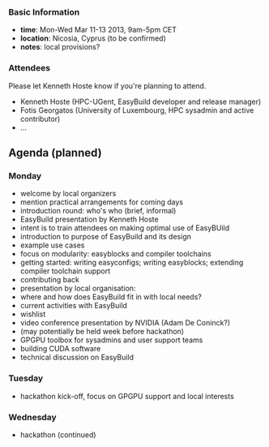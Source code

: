 ### Basic Information

* **time**: Mon-Wed Mar 11-13 2013, 9am-5pm CET
* **location**: Nicosia, Cyprus (to be confirmed)
* **notes**: local provisions?

### Attendees

Please let Kenneth Hoste know if you're planning to attend.

 * Kenneth Hoste (HPC-UGent, EasyBuild developer and release manager)
 * Fotis Georgatos (University of Luxembourg, HPC sysadmin and active contributor)
 * ...

## Agenda (planned)

### Monday

* welcome by local organizers
 * mention practical arrangements for coming days
* introduction round: who's who (brief, informal)
* EasyBuild presentation by Kenneth Hoste
 * intent is to train attendees on making optimal use of EasyBUild
 * introduction to purpose of EasyBuild and its design
 * example use cases
 * focus on modularity: easyblocks and compiler toolchains
 * getting started: writing easyconfigs; writing easyblocks; extending compiler toolchain support
 * contributing back
* presentation by local organisation: 
 * where and how does EasyBuild fit in with local needs?
 * current activities with EasyBuild
 * wishlist
* video conference presentation by NVIDIA (Adam De Coninck?)
 * (may potentially be held week before hackathon)
 * GPGPU toolbox for sysadmins and user support teams
 * building CUDA software
* technical discussion on EasyBuild

### Tuesday

 * hackathon kick-off, focus on GPGPU support and local interests

### Wednesday

 * hackathon (continued)